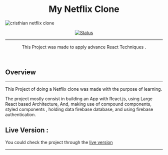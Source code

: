 
<h1 align="center">My Netflix Clone</h1>
<img src="https://i.imgur.com/KOf0OLx.png" alt='cristhian netflix clone'></img>
<div align="center">

[![Status](https://img.shields.io/badge/status-active-success.svg)]()

</div>

---

<p align="center"> This Project was made to apply advance React Techniques . </p>
    <br> 
</p>


## Overview

---

  This Project of doing a Netflix clone was made with the purpose of learning.

   The project mostly consist in building an App with React.js, using Large React based Architecture, And, making use of compound components, styled components , holding data firebase database, and using firebase authentication.
<br/>


## Live Version :

   You could check the project through the [live version](https://netflix-pipe.netlify.app/)

---

